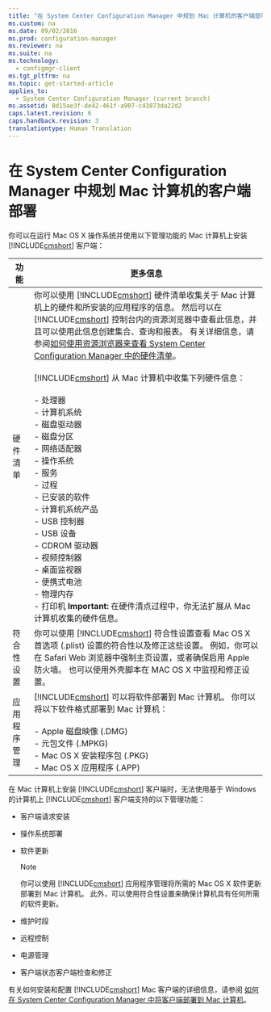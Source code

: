 ```yaml
---
title: "在 System Center Configuration Manager 中规划 Mac 计算机的客户端部署"
ms.custom: na
ms.date: 09/02/2016
ms.prod: configuration-manager
ms.reviewer: na
ms.suite: na
ms.technology: 
  - configmgr-client
ms.tgt_pltfrm: na
ms.topic: get-started-article
applies_to: 
  - System Center Configuration Manager (current branch)
ms.assetid: 8d15ae3f-de42-461f-a907-c43873da22d2
caps.latest.revision: 6
caps.handback.revision: 3
translationtype: Human Translation
---
```

# 在 System Center Configuration Manager 中规划 Mac 计算机的客户端部署
你可以在运行 Mac OS X 操作系统并使用以下管理功能的 Mac 计算机上安装 [!INCLUDE[cmshort](../LocTest/includes/cmshort_md.md)] 客户端：  
  
|功能|更多信息|  
|--------|----------|  
|硬件清单|你可以使用 [!INCLUDE[cmshort](../LocTest/includes/cmshort_md.md)] 硬件清单收集关于 Mac 计算机上的硬件和所安装的应用程序的信息。 然后可以在 [!INCLUDE[cmshort](../LocTest/includes/cmshort_md.md)] 控制台内的资源浏览器中查看此信息，并且可以使用此信息创建集合、查询和报表。 有关详细信息，请参阅[如何使用资源浏览器来查看 System Center Configuration Manager 中的硬件清单](../LocTest/How-to-use-Resource-Explorer-to-view-hardware-inventory-in-System-Center-Configuration-Manager.md)。<br /><br /> [!INCLUDE[cmshort](../LocTest/includes/cmshort_md.md)] 从 Mac 计算机中收集下列硬件信息：<br /><br /> -   处理器<br />-   计算机系统<br />-   磁盘驱动器<br />-   磁盘分区<br />-   网络适配器<br />-   操作系统<br />-   服务<br />-   过程<br />-   已安装的软件<br />-   计算机系统产品<br />-   USB 控制器<br />-   USB 设备<br />-   CDROM 驱动器<br />-   视频控制器<br />-   桌面监视器<br />-   便携式电池<br />-   物理内存<br />-   打印机 **Important:**  在硬件清点过程中，你无法扩展从 Mac 计算机收集的硬件信息。|  
|符合性设置|你可以使用 [!INCLUDE[cmshort](../LocTest/includes/cmshort_md.md)] 符合性设置查看 Mac OS X 首选项 \(.plist\) 设置的符合性以及修正这些设置。 例如，你可以在 Safari Web 浏览器中强制主页设置，或者确保启用 Apple 防火墙。 也可以使用外壳脚本在 MAC OS X 中监视和修正设置。|  
|应用程序管理|[!INCLUDE[cmshort](../LocTest/includes/cmshort_md.md)] 可以将软件部署到 Mac 计算机。 你可以将以下软件格式部署到 Mac 计算机：<br /><br /> -   Apple 磁盘映像 \(.DMG\)<br />-   元包文件 \(.MPKG\)<br />-   Mac OS X 安装程序包 \(.PKG\)<br />-   Mac OS X 应用程序 \(.APP\)|  
  
 在 Mac 计算机上安装 [!INCLUDE[cmshort](../LocTest/includes/cmshort_md.md)] 客户端时，无法使用基于 Windows 的计算机上 [!INCLUDE[cmshort](../LocTest/includes/cmshort_md.md)] 客户端支持的以下管理功能：  
  
-   客户端请求安装  
  
-   操作系统部署  
  
-   软件更新  
  
    > [!NOTE]  
    >  你可以使用 [!INCLUDE[cmshort](../LocTest/includes/cmshort_md.md)] 应用程序管理将所需的 Mac OS X 软件更新部署到 Mac 计算机。 此外，可以使用符合性设置来确保计算机具有任何所需的软件更新。  
  
-   维护时段  
  
-   远程控制  
  
-   电源管理  
  
-   客户端状态客户端检查和修正  
  
 有关如何安装和配置 [!INCLUDE[cmshort](../LocTest/includes/cmshort_md.md)] Mac 客户端的详细信息，请参阅 [如何在 System Center Configuration Manager 中将客户端部署到 Mac 计算机](../LocTest/How-to-deploy-clients-to-Macs-in-System-Center-Configuration-Manager.md)。